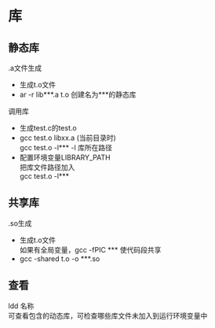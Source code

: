 # 库

## 静态库

.a文件生成

+ 生成t.o文件
+ ar  -r  lib***.a  t.o  创建名为***的静态库  

调用库

+ 生成test.c的test.o
+ gcc  test.o  libxx.a  (当前目录时)  
  gcc   test.o  -l***  -l 库所在路径
+ 配置环境变量LIBRARY_PATH  
  把库文件路径加入  
  gcc  test.o  -l***

## 共享库

.so生成

+ 生成t.o文件  
   如果有全局变量，gcc -fPIC  *** 使代码段共享
+ gcc -shared  t.o  -o ***.so


## 查看

ldd   名称  
可查看包含的动态库，可检查哪些库文件未加入到运行环境变量中
